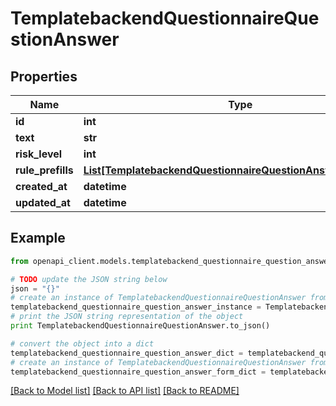 # TemplatebackendQuestionnaireQuestionAnswer


## Properties

Name | Type | Description | Notes
------------ | ------------- | ------------- | -------------
**id** | **int** |  | [optional] 
**text** | **str** |  | [optional] 
**risk_level** | **int** |  | [optional] 
**rule_prefills** | [**List[TemplatebackendQuestionnaireQuestionAnswerRulePrefill]**](TemplatebackendQuestionnaireQuestionAnswerRulePrefill.md) |  | [optional] 
**created_at** | **datetime** |  | [optional] 
**updated_at** | **datetime** |  | [optional] 

## Example

```python
from openapi_client.models.templatebackend_questionnaire_question_answer import TemplatebackendQuestionnaireQuestionAnswer

# TODO update the JSON string below
json = "{}"
# create an instance of TemplatebackendQuestionnaireQuestionAnswer from a JSON string
templatebackend_questionnaire_question_answer_instance = TemplatebackendQuestionnaireQuestionAnswer.from_json(json)
# print the JSON string representation of the object
print TemplatebackendQuestionnaireQuestionAnswer.to_json()

# convert the object into a dict
templatebackend_questionnaire_question_answer_dict = templatebackend_questionnaire_question_answer_instance.to_dict()
# create an instance of TemplatebackendQuestionnaireQuestionAnswer from a dict
templatebackend_questionnaire_question_answer_form_dict = templatebackend_questionnaire_question_answer.from_dict(templatebackend_questionnaire_question_answer_dict)
```
[[Back to Model list]](../README.md#documentation-for-models) [[Back to API list]](../README.md#documentation-for-api-endpoints) [[Back to README]](../README.md)


